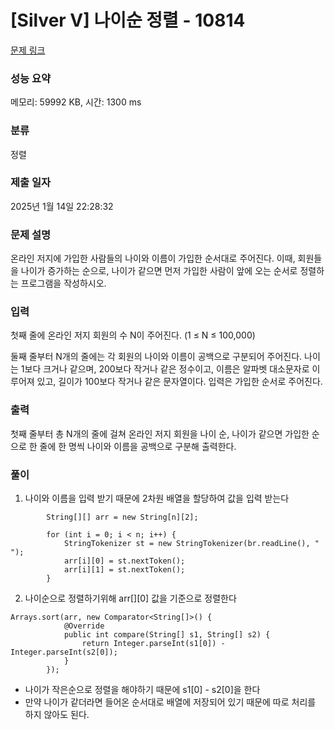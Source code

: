 # [Silver V] 나이순 정렬 - 10814 

[문제 링크](https://www.acmicpc.net/problem/10814) 

### 성능 요약

메모리: 59992 KB, 시간: 1300 ms

### 분류

정렬

### 제출 일자

2025년 1월 14일 22:28:32

### 문제 설명

<p>온라인 저지에 가입한 사람들의 나이와 이름이 가입한 순서대로 주어진다. 이때, 회원들을 나이가 증가하는 순으로, 나이가 같으면 먼저 가입한 사람이 앞에 오는 순서로 정렬하는 프로그램을 작성하시오.</p>

### 입력 

 <p>첫째 줄에 온라인 저지 회원의 수 N이 주어진다. (1 ≤ N ≤ 100,000)</p>

<p>둘째 줄부터 N개의 줄에는 각 회원의 나이와 이름이 공백으로 구분되어 주어진다. 나이는 1보다 크거나 같으며, 200보다 작거나 같은 정수이고, 이름은 알파벳 대소문자로 이루어져 있고, 길이가 100보다 작거나 같은 문자열이다. 입력은 가입한 순서로 주어진다.</p>

### 출력 

 <p>첫째 줄부터 총 N개의 줄에 걸쳐 온라인 저지 회원을 나이 순, 나이가 같으면 가입한 순으로 한 줄에 한 명씩 나이와 이름을 공백으로 구분해 출력한다.</p>

### 풀이
1. 나이와 이름을 입력 받기 때문에 2차원 배열을 할당하여 값을 입력 받는다
```
		String[][] arr = new String[n][2];
		
		for (int i = 0; i < n; i++) {
			StringTokenizer st = new StringTokenizer(br.readLine(), " ");
			arr[i][0] = st.nextToken();
			arr[i][1] = st.nextToken();
		}
```
2. 나이순으로 정렬하기위해 arr[][0] 값을 기준으로 정렬한다
```
Arrays.sort(arr, new Comparator<String[]>() {
			@Override
			public int compare(String[] s1, String[] s2) {
				return Integer.parseInt(s1[0]) - Integer.parseInt(s2[0]);
			}
		});
```
- 나이가 작은순으로 정렬을 해야하기 때문에 s1[0] - s2[0]을 한다
- 만약 나이가 같더라면 들어온 순서대로 배열에 저장되어 있기 때문에 따로 처리를 하지 않아도 된다.
